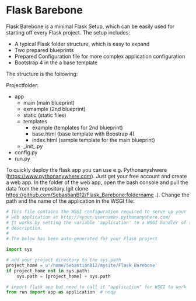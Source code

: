 # Flask Barebone

Flask Barebone is a minimal Flask Setup, which can be easily used for starting off every Flask project.
The setup includes:
- A typical Flask folder structure, which is easy to expand
- Two prepared blueprints
- Prepared Configuration file for more complex application configuration
- Bootstrap 4 in the a base template

The structure is the following:

Projectfolder:
- app
  - main (main blueprint)
  - exmample (2nd blueprint)
  - static (static files)
  - templates
    - example (templates for 2nd blueprint)
    - base.html (base template with Boostrap 4)
    - index.html (sample template for the main blueprint)
  - \__init\__.py
 - config.py
 - run.py

To quickly deploy the flask app you can use e.g. Pythonanyshwere (https://www.pythonanywhere.com).
Just get your free account and create a web app.
In the folder of the web app, open the bash console and pull the data from the repository.(git clone https://github.com/SebastianB12/Flask_Barebone:foldername .).
Change the path and the name of the application in the WSGI file:

```python
# This file contains the WSGI configuration required to serve up your
# web application at http://<your-username>.pythonanywhere.com/
# It works by setting the variable 'application' to a WSGI handler of some
# description.
#
# The below has been auto-generated for your Flask project

import sys

# add your project directory to the sys.path
project_home = u'/home/SebastianB12/mysite/Flask_Barebone'
if project_home not in sys.path:
    sys.path = [project_home] + sys.path

# import flask app but need to call it "application" for WSGI to work
from run import app as application  # noqa
```
